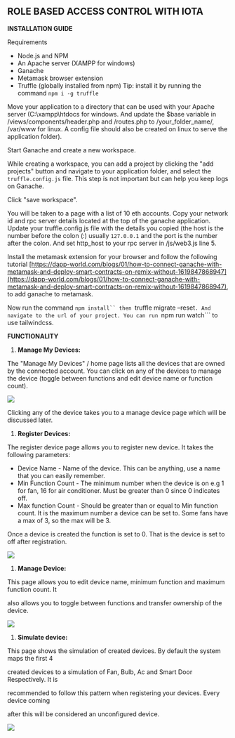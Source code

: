 ## **ROLE BASED ACCESS CONTROL WITH IOTA**

**INSTALLATION GUIDE**

Requirements

- Node.js and NPM
- An Apache server (XAMPP for windows)
- Ganache
- Metamask browser extension
- Truffle (globally installed from npm)
  Tip: install it by running the command `npm i -g truffle`

Move your application to a directory that can be used with your Apache server (C:\xampp\htdocs for windows. And update the $base variable in /views/components/header.php and /routes.php to /your_folder_name/, /var/www for linux. A config file should also be created on linux to serve the application folder).

Start Ganache and create a new workspace.

While creating a workspace, you can add a project by clicking the "add projects" button and navigate to your application folder, and select the `truffle.config.js` file. This step is not important but can help you keep logs on Ganache.

Click "save workspace".

You will be taken to a page with a list of 10 eth accounts. Copy your network id and rpc server details located at the top of the ganache application. Update your truffle.config.js file with the details you copied (the host is the number before the colon (:) usually `127.0.0.1` and the port is the number after the colon. And set http_host to your rpc server in /js/web3.js line 5.

Install the metamask extension for your browser and follow the following tutorial [https://dapp-world.com/blogs/01/how-to-connect-ganache-with-metamask-and-deploy-smart-contracts-on-remix-without-1619847868947](https://dapp-world.com/blogs/01/how-to-connect-ganache-with-metamask-and-deploy-smart-contracts-on-remix-without-1619847868947), to add ganache to metamask.

Now run the command ` npm install`` then  `truffle migrate –reset`. And navigate to the url of your project. You can run `npm run watch``` to use tailwindcss.

**FUNCTIONALITY**

1. **Manage My Devices:**

The "Manage My Devices" / home page lists all the devices that are owned by the connected account. You can click on any of the devices to manage the device (toggle between functions and edit device name or function count).

![](RackMultipart20221208-1-6pmtkn_html_89b32e770c9e37fe.png)

Clicking any of the device takes you to a manage device page which will be discussed later.

1. **Register Devices:**

The register device page allows you to register new device. It takes the following parameters:

- Device Name - Name of the device. This can be anything, use a name that you can easily remember.
- Min Function Count - The minimum number when the device is on e.g 1 for fan, 16 for air conditioner. Must be greater than 0 since 0 indicates off.
- Max function Count - Should be greater than or equal to Min function count. It is the maximum number a device can be set to. Some fans have a max of 3, so the max will be 3.

Once a device is created the function is set to 0. That is the device is set to off after registration.

![](RackMultipart20221208-1-6pmtkn_html_918892e1d5f9e741.png)

1. **Manage Device:**

This page allows you to edit device name, minimum function and maximum function count. It

also allows you to toggle between functions and transfer ownership of the device.

![](RackMultipart20221208-1-6pmtkn_html_ac0b27769e93ca4c.png)

1. **Simulate device:**

This page shows the simulation of created devices. By default the system maps the first 4

created devices to a simulation of Fan, Bulb, Ac and Smart Door Respectively. It is

recommended to follow this pattern when registering your devices. Every device coming

after this will be considered an unconfigured device.

![](RackMultipart20221208-1-6pmtkn_html_18a92cca43c8df26.png)
